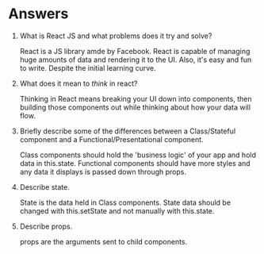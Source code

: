 # Answers

1.  What is React JS and what problems does it try and solve?

    React is a JS library amde by Facebook. React is capable of managing huge amounts of data and rendering it to the UI.
    Also, it's easy and fun to write. Despite the initial learning curve.

1.  What does it mean to _think_ in react?

    Thinking in React means breaking your UI down into components, then building those components out while thinking about how your data will flow.

1.  Briefly describe some of the differences between a Class/Stateful component and a Functional/Presentational component.

    Class components should hold the 'business logic' of your app and hold data in this.state. Functional components should have more styles and any data it displays is passed down through props.

1.  Describe state.

    State is the data held in Class components. State data should be changed with this.setState and not manually with this.state.

1.  Describe props.

    props are the arguments sent to child components. 
